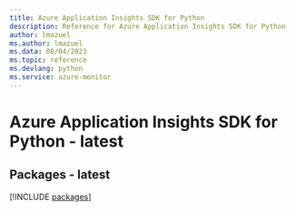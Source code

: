 ```yaml
---
title: Azure Application Insights SDK for Python
description: Reference for Azure Application Insights SDK for Python
author: lmazuel
ms.author: lmazuel
ms.data: 08/04/2023
ms.topic: reference
ms.devlang: python
ms.service: azure-monitor
---
```

# Azure Application Insights SDK for Python - latest
## Packages - latest
[!INCLUDE [packages](application-insights-index.md)]